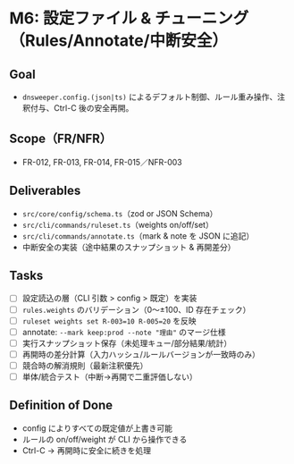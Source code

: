 ﻿# M6: 設定ファイル & チューニング（Rules/Annotate/中断安全）

## Goal
- `dnsweeper.config.(json|ts)` によるデフォルト制御、ルール重み操作、注釈付与、Ctrl-C 後の安全再開。

## Scope（FR/NFR）
- FR-012, FR-013, FR-014, FR-015／NFR-003

## Deliverables
- `src/core/config/schema.ts`（zod or JSON Schema）
- `src/cli/commands/ruleset.ts`（weights on/off/set）
- `src/cli/commands/annotate.ts`（mark & note を JSON に追記）
- 中断安全の実装（途中結果のスナップショット & 再開差分）

## Tasks
- [ ] 設定読込の層（CLI 引数 > config > 既定）を実装
- [ ] `rules.weights` のバリデーション（0〜±100、ID 存在チェック）
- [ ] `ruleset weights set R-003=10 R-005=20` を反映
- [ ] annotate: `--mark keep:prod --note "理由"` のマージ仕様
- [ ] 実行スナップショット保存（未処理キュー/部分結果/統計）
- [ ] 再開時の差分計算（入力ハッシュ/ルールバージョンが一致時のみ）
- [ ] 競合時の解消規則（最新注釈優先）
- [ ] 単体/統合テスト（中断→再開で二重評価しない）

## Definition of Done
- config によりすべての既定値が上書き可能
- ルールの on/off/weight が CLI から操作できる
- Ctrl-C → 再開時に安全に続きを処理

